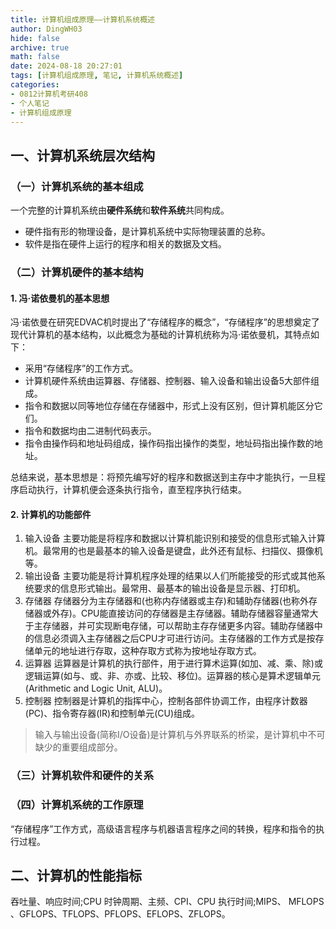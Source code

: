 ```yaml
---
title: 计算机组成原理——计算机系统概述
author: DingWH03
hide: false
archive: true
math: false
date: 2024-08-18 20:27:01
tags: [计算机组成原理, 笔记, 计算机系统概述]
categories: 
- 0812计算机考研408
- 个人笔记
- 计算机组成原理
---
```


## 一、计算机系统层次结构

### （一）计算机系统的基本组成

一个完整的计算机系统由**硬件系统**和**软件系统**共同构成。

- 硬件指有形的物理设备，是计算机系统中实际物理装置的总称。
- 软件是指在硬件上运行的程序和相关的数据及文档。

### （二）计算机硬件的基本结构

#### 1. 冯·诺依曼机的基本思想

冯·诺依曼在研究EDVAC机时提出了“存储程序的概念”，“存储程序”的思想奠定了现代计算机的基本结构，以此概念为基础的计算机统称为冯·诺依曼机，其特点如下：

- 采用“存储程序”的工作方式。
- 计算机硬件系统由运算器、存储器、控制器、输入设备和输出设备5大部件组成。
- 指令和数据以同等地位存储在存储器中，形式上没有区别，但计算机能区分它们。
- 指令和数据均由二进制代码表示。
- 指令由操作码和地址码组成，操作码指出操作的类型，地址码指出操作数的地址。

总结来说，基本思想是：将预先编写好的程序和数据送到主存中才能执行，一旦程序启动执行，计算机便会逐条执行指令，直至程序执行结束。

#### 2. 计算机的功能部件

1. 输入设备
主要功能是将程序和数据以计算机能识别和接受的信息形式输入计算机。最常用的也是最基本的输入设备是键盘，此外还有鼠标、扫描仪、摄像机等。
2. 输出设备
主要功能是将计算机程序处理的结果以人们所能接受的形式或其他系统要求的信息形式输出。最常用、最基本的输出设备是显示器、打印机。
3. 存储器
存储器分为主存储器和(也称内存储器或主存)和辅助存储器(也称外存储器或外存)。CPU能直接访问的存储器是主存储器。辅助存储器容量通常大于主存储器，并可实现断电存储，可以帮助主存存储更多内容。辅助存储器中的信息必须调入主存储器之后CPU才可进行访问。主存储器的工作方式是按存储单元的地址进行存取，这种存取方式称为按地址存取方式。
4. 运算器
运算器是计算机的执行部件，用于进行算术运算(如加、减、乘、除)或逻辑运算(如与、或、非、亦或、比较、移位)。运算器的核心是算术逻辑单元(Arithmetic and Logic Unit, ALU)。
5. 控制器
控制器是计算机的指挥中心，控制各部件协调工作，由程序计数器(PC)、指令寄存器(IR)和控制单元(CU)组成。

> 输入与输出设备(简称I/O设备)是计算机与外界联系的桥梁，是计算机中不可缺少的重要组成部分。

### （三）计算机软件和硬件的关系

### （四）计算机系统的工作原理

“存储程序”工作方式，高级语言程序与机器语言程序之间的转换，程序和指令的执行过程。

## 二、计算机的性能指标

吞吐量、响应时间;CPU 时钟周期、主频、CPI、CPU 执行时间;MIPS、 MFLOPS 、GFLOPS、TFLOPS、PFLOPS、EFLOPS、ZFLOPS。

